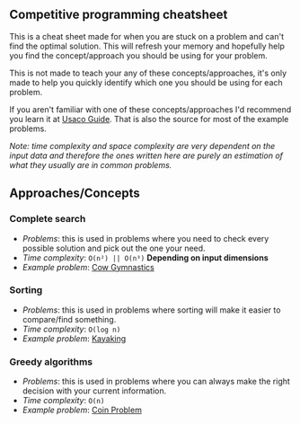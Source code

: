 ## Competitive programming cheatsheet

This is a cheat sheet made for when you are stuck on a problem and can't find the optimal solution. This will refresh your memory and hopefully help you find the concept/approach you should be using for your problem.

This is not made to teach your any of these concepts/approaches, it's only made to help you quickly identify which one you should be using for each problem.

If you aren't familiar with one of these concepts/approaches I'd recommend you learn it at [Usaco Guide](https://usaco.guide/). That is also the source for most of the example problems.

_Note: time complexity and space complexity are very dependent on the input data and therefore the ones written here are purely an estimation of what they usually are in common problems._

## Approaches/Concepts

### Complete search
 - _Problems_: this is used in problems where you need to check every possible solution and pick out the one your need.
 - _Time complexity_: `O(n²) || O(n³)` **Depending on input dimensions**
 - _Example problem_:  [Cow Gymnastics](http://www.usaco.org/index.php?page=viewproblem2&cpid=963)

### Sorting
 - _Problems_: this is used in problems where sorting will make it easier to compare/find something.
 - _Time complexity_: `O(log n)`
 - _Example problem_:  [Kayaking](https://codeforces.com/contest/863/problem/B)

### Greedy algorithms
 - _Problems_: this is used in problems where you can always make the right decision with your current information.
 - _Time complexity_: `O(n)`
 - _Example problem_:  [Coin Problem](https://cses.fi/problemset/task/1630)

